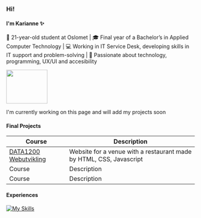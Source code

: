 ### Hi!
#### I'm Karianne ✨

🌟 21-year-old student at Oslomet | 🎓 Final year of a Bachelor’s in Applied Computer Technology | 💻 Working in IT Service Desk, developing skills in IT support and problem-solving | 🎀 Passionate about technology, programming, UX/UI and accesibility 

<img src="https://media.giphy.com/media/2IudUHdI075HL02Pkk/giphy.gif" width="110" height="90" />


I'm currently working on this page and will add my projects soon

#### Final Projects

| Course | Description |
| --- | --- |
| [DATA1200 Webutvikling](https://github.com/kariannegle/Eksamen) | Website for a venue with a restaurant made by HTML, CSS, Javascript |
| Course| Description |
| Course | Description |


#### Experiences
[![My Skills](https://skillicons.dev/icons?i=java,html,css,javascript,nodejs,figma,anaconda,azure,bootstrap,cs,dotnet,react,linux,py&theme=light)](https://skillicons.dev)

